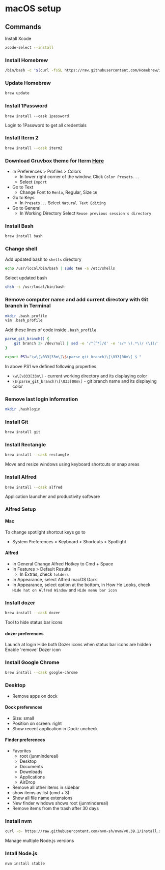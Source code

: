 # macOS setup

## Commands
Install Xcode
```bash
xcode-select --install
```

### Install Homebrew
```bash
/bin/bash -c "$(curl -fsSL https://raw.githubusercontent.com/Homebrew/install/HEAD/install.sh)"
```

### Update Homebrew
```bash
brew update
```

### Install 1Password
```
brew install --cask 1password
```
Login to 1Password to get all credentials

### Install Iterm 2
```bash
brew install --cask iterm2
```
### Download Gruvbox theme for Iterm [Here](https://github.com/herrbischoff/iterm2-gruvbox)
- In Preferences > Profiles > Colors
  - In lower right corner of the window, Click `Color Presets...`
  - Select `Import`
- Go to Text
  - Change Font to `Menlo`, Regular, Size `16`
- Go to Keys
  - In `Presets...` Select `Natural Text Editing`
- Go to General
  - In Working Directory Select `Reuse previous session's directory`

### Install Bash
```bash
brew install bash
```
### Change shell
Add updated bash to `shells` directory
```bash
echo /usr/local/bin/bash | sudo tee -a /etc/shells
```

Select updated bash
```bash
chsh -s /usr/local/bin/bash
```

### Remove computer name and add current directory with Git branch in Terminal
```bash
mkdir .bash_profile
vim .bash_profile
```
Add these lines of code inside `.bash_profile`
```bash
parse_git_branch() {
    git branch 2> /dev/null | sed -e '/^[^*]/d' -e 's/* \(.*\)/ (\1)/'
}

export PS1="\w\[\033[33m\]\$(parse_git_branch)\[\033[00m\] $ "
```
In above PS1 we defined following properties
- `\w\[\033[33m\]` - current working directory and its displaying color
- `\$(parse_git_branch)\[\033[00m\]` - git branch name and its displaying color

### Remove last login information
```bash
mkdir .hushlogin
```

### Install Git
```bash
brew install git
```

### Install Rectangle
```bash
brew install --cask rectangle
```
Move and resize windows using keyboard shortcuts or snap areas

### Install Alfred
```bash
brew install --cask alfred
```
Application launcher and productivity software

### Alfred Setup
#### Mac
To change spotlight shortcut keys go to
- System Preferences > Keyboard > Shortcuts > Spotlight

#### Alfred
- In General Change Alfred Hotkey to Cmd + Space
- In Features > Default Results 
  - In Extras, check `folders`
- In Appearance, select Alfred macOS Dark
- In Appearance, select option at the bottom, in How He Looks, check `Hide hat on Alfred Window` and `Hide menu bar icon`

### Install dozer
```bash
brew install --cask dozer
```
Tool to hide status bar icons
#### dozer preferences
Launch at login
Hide both Dozer icons when status bar icons are hidden
Enable 'remove' Dozer icon

### Install Google Chrome
```bash
brew install --cask google-chrome
```

### Desktop
- Remove apps on dock
#### Dock preferences
- Size: small
- Position on screen: right
- Show recent application in Dock: uncheck

#### Finder preferences
- Favorites
  - root (junmindereal)
  - Desktop
  - Documents
  - Downloads
  - Applications
  - AirDrop
- Remove all other items in sidebar
- show items as list (cmd + 3)
- Show all file name extensions
- New finder windows shows root (junmindereal)
- Remove items from the trash after 30 days

### Install nvm
```bash
curl -o- https://raw.githubusercontent.com/nvm-sh/nvm/v0.39.1/install.sh | bash
```
Manage multiple Node.js versions

### Intall Node.js 
```bash
nvm install stable
```
